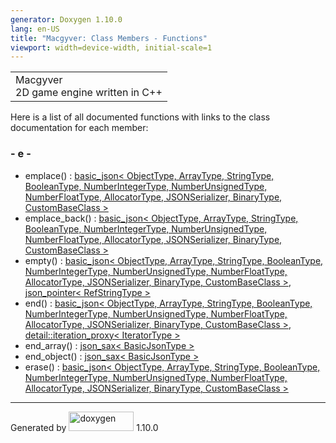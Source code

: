 ```yaml
---
generator: Doxygen 1.10.0
lang: en-US
title: "Macgyver: Class Members - Functions"
viewport: width=device-width, initial-scale=1
---
```


<div id="top">

<div id="titlearea">

<table data-cellspacing="0" data-cellpadding="0">
<colgroup>
<col style="width: 100%" />
</colgroup>
<tbody>
<tr id="projectrow" class="odd">
<td id="projectalign"><div id="projectname">
Macgyver
</div>
<div id="projectbrief">
2D game engine written in C++
</div></td>
</tr>
</tbody>
</table>

</div>

<div id="main-nav">

</div>

</div>

<div class="contents">

<div class="textblock">

Here is a list of all documented functions with links to the class
documentation for each member:

</div>

### <span id="index_e"></span>- e -

- emplace() : <a href="classbasic__json.html#af298488e59ff260d2ca950070cf19196"
  class="el">basic_json&lt; ObjectType, ArrayType, StringType,
  BooleanType, NumberIntegerType, NumberUnsignedType, NumberFloatType,
  AllocatorType, JSONSerializer, BinaryType, CustomBaseClass &gt;</a>
- emplace_back() : <a href="classbasic__json.html#ac5f0a15957842b188826aea98a9cfd3d"
  class="el">basic_json&lt; ObjectType, ArrayType, StringType,
  BooleanType, NumberIntegerType, NumberUnsignedType, NumberFloatType,
  AllocatorType, JSONSerializer, BinaryType, CustomBaseClass &gt;</a>
- empty() : <a href="classbasic__json.html#ac1e01c92bcf41fb7d857f72e5de7ca11"
  class="el">basic_json&lt; ObjectType, ArrayType, StringType,
  BooleanType, NumberIntegerType, NumberUnsignedType, NumberFloatType,
  AllocatorType, JSONSerializer, BinaryType, CustomBaseClass &gt;</a>,
  <a href="classjson__pointer.html#a5c3d08bd0a0e99c3377db33600c68a64"
  class="el">json_pointer&lt; RefStringType &gt;</a>
- end() : <a href="classbasic__json.html#a4dbc83213b31a171aa8ba65ff00fa954"
  class="el">basic_json&lt; ObjectType, ArrayType, StringType,
  BooleanType, NumberIntegerType, NumberUnsignedType, NumberFloatType,
  AllocatorType, JSONSerializer, BinaryType, CustomBaseClass &gt;</a>,
  <a
  href="classdetail_1_1iteration__proxy.html#a1037b697552341a5697fa15ee95250d1"
  class="el">detail::iteration_proxy&lt; IteratorType &gt;</a>
- end_array() : <a href="structjson__sax.html#a81fbddbf7dc96eab21ef916625ad5f3b"
  class="el">json_sax&lt; BasicJsonType &gt;</a>
- end_object() : <a href="structjson__sax.html#ac34854cab5e023c5d0e8b381a11aba5b"
  class="el">json_sax&lt; BasicJsonType &gt;</a>
- erase() : <a href="classbasic__json.html#a7d0fef086b1b72372113db6ce7446189"
  class="el">basic_json&lt; ObjectType, ArrayType, StringType,
  BooleanType, NumberIntegerType, NumberUnsignedType, NumberFloatType,
  AllocatorType, JSONSerializer, BinaryType, CustomBaseClass &gt;</a>

</div>

------------------------------------------------------------------------

<span class="small">Generated
by [<img src="doxygen.svg" class="footer" width="104" height="31"
alt="doxygen" />](https://www.doxygen.org/index.html) 1.10.0</span>

